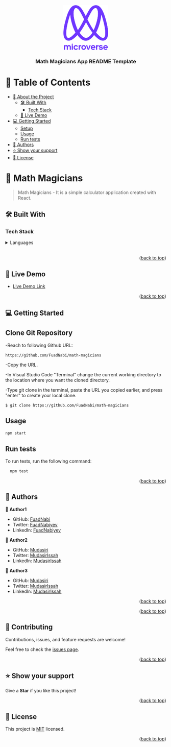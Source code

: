 <div align="center">

  <img src="murple_logo.png" alt="logo" width="140"  height="auto" />
  <br/>

  <h3><b>Math Magicians App README Template</b></h3>

</div>

<a name="readme-top"></a>

# 📗 Table of Contents

- [📖 About the Project](#about-project)
  - [🛠 Built With](#built-with)
    - [Tech Stack](#tech-stack)
  - [🚀 Live Demo](#live-demo)
- [💻 Getting Started](#getting-started)
  - [Setup](#setup)
  - [Usage](#usage)
  - [Run tests](#run-tests)
- [👥 Authors](#authors)
- [⭐️ Show your support](#support)
- [📝 License](#license)

<!-- PROJECT DESCRIPTION -->

# 📖 Math Magicians <a name="about-project"></a>

> Math Magicians - It is a simple calculator application created with React.

## 🛠 Built With <a name="built-with"></a>

### Tech Stack <a name="tech-stack"></a>

<details>
  <summary>Languages</summary>
  <ul>
    <li>Html/CSS</li>
    <li>JavaScript</li>
    <li>React</li>
  </ul>
</details>

<!-- Features -->
<br>

<p align="right">(<a href="#readme-top">back to top</a>)</p>

<!-- LIVE DEMO -->

## 🚀 Live Demo <a name="live-demo"></a>

- [Live Demo Link](https://fuadnabi.github.io/math-magicians/)

<p align="right">(<a href="#readme-top">back to top</a>)</p>

<!-- GETTING STARTED -->

## 💻 Getting Started <a name="getting-started"></a>

## Clone Git Repository <a name="setup"></a>

-Reach to following Github URL:

```
https://github.com/FuadNabi/math-magicians

```

-Copy the URL.

-In Visual Studio Code "Terminal" change the current working directory to the location where you want the cloned directory.

-Type git clone in the terminal, paste the URL you copied earlier, and press "enter" to create your local clone.

```
$ git clone https://github.com/FuadNabi/math-magicians
```


## Usage <a name="usage"></a>

```
npm start
```

## Run tests <a name="run-tests"></a>

To run tests, run the following command:

```sh
  npm test
```


<p align="right">(<a href="#readme-top">back to top</a>)</p>

<!-- AUTHORS -->

## 👥 Authors <a name="authors"></a>

👤 **Author1**

- GitHub: [FuadNabi](https://github.com/FuadNabi)
- Twitter: [FuadNabiyev](https://twitter.com/FuadNabiyev_)
- LinkedIn: [FuadNabiyev](https://www.linkedin.com/in/fuad-nabiyev-a5234524a/)

👤 **Author2**

- GitHub: [Mudasiri](https://github.com/mudasiri)
- Twitter: [MudasirIssah](https://twitter.com/MudasirIssah)
- LinkedIn: [MudasirIssah](https://www.linkedin.com/in/MudasirIssah/)

👤 **Author3**

- GitHub: [Mudasiri](https://github.com/atatm)
- Twitter: [MudasirIssah](https://twitter.com/@alelign_ayana)
- LinkedIn: [MudasirIssah](https://www.linkedin.com/in/alelign_ayana/)


<p align="right">(<a href="#readme-top">back to top</a>)</p>

<!-- FUTURE FEATURES -->

<p align="right">(<a href="#readme-top">back to top</a>)</p>

<!-- CONTRIBUTING -->

## 🤝 Contributing <a name="contributing"></a>

Contributions, issues, and feature requests are welcome!

Feel free to check the [issues page](https://github.com/FuadNabi/math-magicians/issues).

<p align="right">(<a href="#readme-top">back to top</a>)</p>

<!-- SUPPORT -->

## ⭐️ Show your support <a name="support"></a>

Give a **Star** if you like this project!

<p align="right">(<a href="#readme-top">back to top</a>)</p>


<!-- LICENSE -->

## 📝 License <a name="license"></a>

This project is [MIT](https://github.com/FuadNabi/math-magicians/blob/dev/LICENSE) licensed.

<p align="right">(<a href="#readme-top">back to top</a>)</p>
